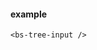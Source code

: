 <!--
 * @Author: 轻语
 * @Date: 2021-02-24 22:06:04
 * @LastEditors: 轻语
 * @LastEditTime: 2021-03-02 11:38:41
 * @Description: 
-->
#### example

```vue live
<bs-tree-input />
```

